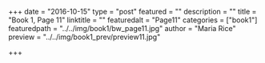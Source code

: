 +++
date = "2016-10-15"
type = "post"
featured = ""
description = ""
title = "Book 1, Page 11"
linktitle = ""
featuredalt = "Page11"
categories = ["book1"]
featuredpath = "../../img/book1/bw_page11.jpg"
author = "Maria Rice"
preview = "../../img/book1_prev/preview11.jpg"

+++


